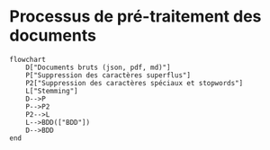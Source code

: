 # Processus de pré-traitement des documents

```mermaid
flowchart
    D["Documents bruts (json, pdf, md)"]
    P["Suppression des caractères superflus"]
    P2["Suppression des caractères spéciaux et stopwords"]
    L["Stemming"]
    D-->P
    P-->P2
    P2-->L
    L-->BDD(["BDD"])
    D-->BDD
end
```

